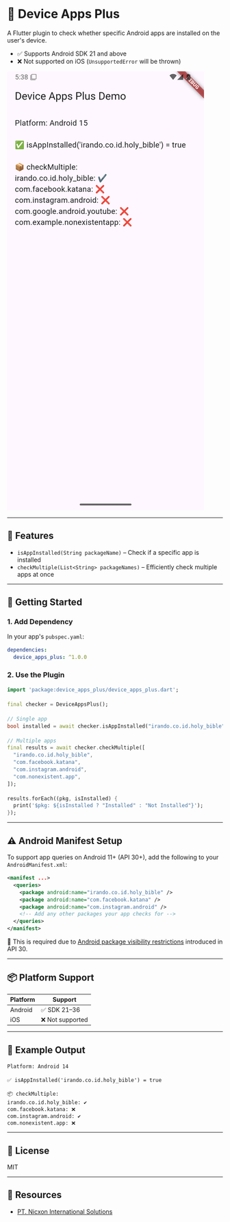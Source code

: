 # 📱 Device Apps Plus

A Flutter plugin to check whether specific Android apps are installed on the user's device.

- ✅ Supports Android SDK 21 and above
- ❌ Not supported on iOS (`UnsupportedError` will be thrown)

![Example Screenshot](screenshot.png)

---

## 🔧 Features

- `isAppInstalled(String packageName)` – Check if a specific app is installed
- `checkMultiple(List<String> packageNames)` – Efficiently check multiple apps at once

---

## 🚀 Getting Started

### 1. Add Dependency

In your app's `pubspec.yaml`:

```yaml
dependencies:
  device_apps_plus: ^1.0.0
```

### 2. Use the Plugin

```dart
import 'package:device_apps_plus/device_apps_plus.dart';

final checker = DeviceAppsPlus();

// Single app
bool installed = await checker.isAppInstalled("irando.co.id.holy_bible");

// Multiple apps
final results = await checker.checkMultiple([
  "irando.co.id.holy_bible",
  "com.facebook.katana",
  "com.instagram.android",
  "com.nonexistent.app",
]);

results.forEach((pkg, isInstalled) {
  print('$pkg: ${isInstalled ? "Installed" : "Not Installed"}');
});
```

---

## ⚠️ Android Manifest Setup

To support app queries on Android 11+ (API 30+), add the following to your `AndroidManifest.xml`:

```xml
<manifest ...>
  <queries>
    <package android:name="irando.co.id.holy_bible" />
    <package android:name="com.facebook.katana" />
    <package android:name="com.instagram.android" />
    <!-- Add any other packages your app checks for -->
  </queries>
</manifest>
```

📖 This is required due to [Android package visibility restrictions](https://developer.android.com/training/basics/intents/package-visibility) introduced in API 30.

---

## 📦 Platform Support

| Platform | Support         |
|----------|-----------------|
| Android  | ✅ SDK 21–36     |
| iOS      | ❌ Not supported |

---

## 🧪 Example Output

```
Platform: Android 14

✅ isAppInstalled('irando.co.id.holy_bible') = true

📦 checkMultiple:
irando.co.id.holy_bible: ✔️
com.facebook.katana: ❌
com.instagram.android: ✔️
com.nonexistent.app: ❌
```

---

## 📄 License

MIT

---

## 🔗 Resources

- [PT. Nicxon International Solutions](https://nicxonsolutions.com)
